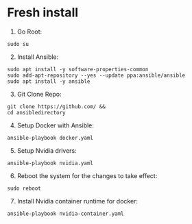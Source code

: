 # Fresh install
1. Go Root:
```
sudo su
```
2. Install Ansible:
```
sudo apt install -y software-properties-common
sudo add-apt-repository --yes --update ppa:ansible/ansible
sudo apt install -y ansible
```
3. Git Clone Repo:
```
git clone https://github.com/ &&
cd ansibledirectory
```
4. Setup Docker with Ansible:
```
ansible-playbook docker.yaml
```
5. Setup Nvidia drivers:
```
ansible-playbook nvidia.yaml
```
6. Reboot the system for the changes to take effect:
```
sudo reboot
```
7. Install Nvidia container runtime for docker:
```
ansible-playbook nvidia-container.yaml
```
